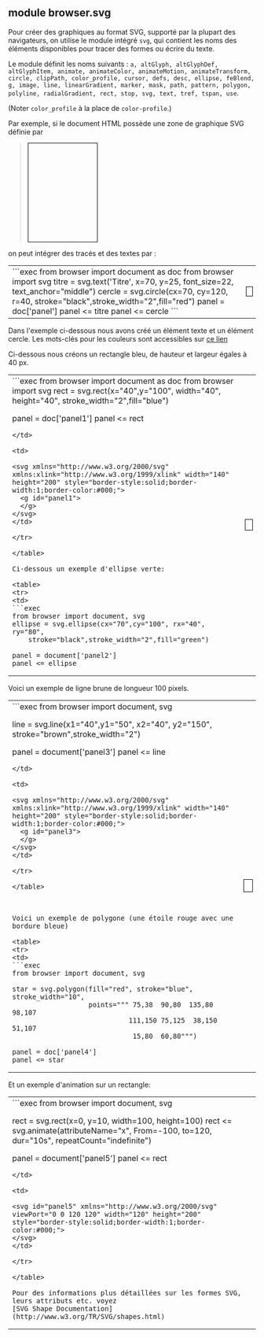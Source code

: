 module **browser.svg**
----------------------

Pour créer des graphiques au format SVG, supporté par la plupart des
navigateurs, on utilise le module intégré `svg`, qui contient les noms des
éléments disponibles pour tracer des formes ou écrire du texte.

Le module définit les noms suivants : `a, altGlyph, altGlyphDef, altGlyphItem,
animate, animateColor, animateMotion, animateTransform, circle, clipPath,
color_profile, cursor, defs, desc, ellipse, feBlend, g, image, line,
linearGradient, marker, mask, path, pattern, polygon, polyline, radialGradient,
rect, stop, svg, text, tref, tspan, use`.

(Noter `color_profile` à la place de `color-profile`.)

Par exemple, si le document HTML possède une zone de graphique SVG définie par 

>    <svg xmlns="http://www.w3.org/2000/svg" xmlns:xlink="http://www.w3.org/1999/xlink" 
>        width="140" height="200" style="border-style:solid;border-width:1;border-color:#000;">
>      <g id="panel"></g>
>    </svg>

on peut intégrer des tracés et des textes par :

<table>
<tr>
<td>
```exec
from browser import document as doc
from browser import svg
titre = svg.text('Titre', x=70, y=25, font_size=22,
                 text_anchor="middle")
cercle = svg.circle(cx=70, cy=120, r=40,
                    stroke="black",stroke_width="2",fill="red")
panel = doc['panel']
panel <= titre
panel <= cercle
```
</td>
<td>
<svg xmlns="http://www.w3.org/2000/svg" xmlns:xlink="http://www.w3.org/1999/xlink" width="140" height="200" style="border-style:solid;border-width:1;border-color:#000;">
  <g id="panel"></g>
</svg>
</td>
</tr>
</table>


Dans l'exemple ci-dessous nous avons créé un élément texte et un élément cercle.
Les mots-clés pour les couleurs sont accessibles sur [ce lien](http://www.w3.org/TR/SVG/types.html#ColorKeywords)
<p>
Ci-dessous nous créons un rectangle bleu, de hauteur et largeur égales à 40 px.
</p>

<table>
<tr>
<td>
```exec
from browser import document as doc
from browser import svg
rect = svg.rect(x="40",y="100", width="40", height="40",
    stroke_width="2",fill="blue")

panel = doc['panel1']
panel <= rect
```
</td>

<td>

<svg xmlns="http://www.w3.org/2000/svg" xmlns:xlink="http://www.w3.org/1999/xlink" width="140" height="200" style="border-style:solid;border-width:1;border-color:#000;">
  <g id="panel1">
  </g>
</svg>
</td>

</tr>

</table>

Ci-dessous un exemple d'ellipse verte:

<table>
<tr>
<td>
```exec
from browser import document, svg
ellipse = svg.ellipse(cx="70",cy="100", rx="40", ry="80",
    stroke="black",stroke_width="2",fill="green")

panel = document['panel2']
panel <= ellipse
```

</td>

<td>

<svg xmlns="http://www.w3.org/2000/svg" xmlns:xlink="http://www.w3.org/1999/xlink" width="140" height="200" style="border-style:solid;border-width:1;border-color:#000;">
  <g id="panel2">
  </g>
</svg>
</td>

</tr>

</table>


Voici un exemple de ligne brune de longueur 100 pixels.

<table>
<tr>
<td>
```exec
from browser import document, svg

line = svg.line(x1="40",y1="50", x2="40", y2="150",
                stroke="brown",stroke_width="2")

panel = document['panel3']
panel <= line
```
</td>

<td>

<svg xmlns="http://www.w3.org/2000/svg" xmlns:xlink="http://www.w3.org/1999/xlink" width="140" height="200" style="border-style:solid;border-width:1;border-color:#000;">
  <g id="panel3">
  </g>
</svg>
</td>

</tr>

</table>



Voici un exemple de polygone (une étoile rouge avec une bordure bleue)

<table>
<tr>
<td>
```exec
from browser import document, svg

star = svg.polygon(fill="red", stroke="blue", stroke_width="10",
                   points=""" 75,38  90,80  135,80  98,107
                             111,150 75,125  38,150 51,107
                              15,80  60,80""")

panel = doc['panel4']
panel <= star
```
</td>

<td>

<svg xmlns="http://www.w3.org/2000/svg" xmlns:xlink="http://www.w3.org/1999/xlink" width="140" height="200" style="border-style:solid;border-width:1;border-color:#000;">
  <g id="panel4">
  </g>
</svg>
</td>

</tr>

</table>


Et un exemple d'animation sur un rectangle:

<table>
<tr>
<td>
```exec
from browser import document, svg

rect = svg.rect(x=0, y=10, width=100, height=100)
rect <= svg.animate(attributeName="x", From=-100, to=120,
                    dur="10s", repeatCount="indefinite")

panel = document['panel5']
panel <= rect
```
</td>

<td>

<svg id="panel5" xmlns="http://www.w3.org/2000/svg" viewPort="0 0 120 120" width="120" height="200" style="border-style:solid;border-width:1;border-color:#000;">
</svg>
</td>

</tr>

</table>

Pour des informations plus détaillées sur les formes SVG, leurs attributs etc. voyez 
[SVG Shape Documentation](http://www.w3.org/TR/SVG/shapes.html)
